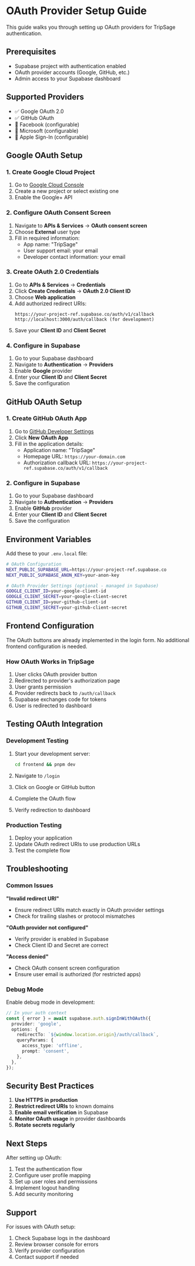 # OAuth Provider Setup Guide

This guide walks you through setting up OAuth providers for TripSage authentication.

## Prerequisites

- Supabase project with authentication enabled
- OAuth provider accounts (Google, GitHub, etc.)
- Admin access to your Supabase dashboard

## Supported Providers

- ✅ Google OAuth 2.0
- ✅ GitHub OAuth
- 🔄 Facebook (configurable)
- 🔄 Microsoft (configurable)
- 🔄 Apple Sign-In (configurable)

## Google OAuth Setup

### 1. Create Google Cloud Project

1. Go to [Google Cloud Console](https://console.cloud.google.com/)
2. Create a new project or select existing one
3. Enable the Google+ API

### 2. Configure OAuth Consent Screen

1. Navigate to **APIs & Services** → **OAuth consent screen**
2. Choose **External** user type
3. Fill in required information:
   - App name: "TripSage"
   - User support email: your email
   - Developer contact information: your email

### 3. Create OAuth 2.0 Credentials

1. Go to **APIs & Services** → **Credentials**
2. Click **Create Credentials** → **OAuth 2.0 Client ID**
3. Choose **Web application**
4. Add authorized redirect URIs:
   ```
   https://your-project-ref.supabase.co/auth/v1/callback
   http://localhost:3000/auth/callback (for development)
   ```
5. Save your **Client ID** and **Client Secret**

### 4. Configure in Supabase

1. Go to your Supabase dashboard
2. Navigate to **Authentication** → **Providers**
3. Enable **Google** provider
4. Enter your **Client ID** and **Client Secret**
5. Save the configuration

## GitHub OAuth Setup

### 1. Create GitHub OAuth App

1. Go to [GitHub Developer Settings](https://github.com/settings/developers)
2. Click **New OAuth App**
3. Fill in the application details:
   - Application name: "TripSage"
   - Homepage URL: `https://your-domain.com`
   - Authorization callback URL: `https://your-project-ref.supabase.co/auth/v1/callback`

### 2. Configure in Supabase

1. Go to your Supabase dashboard
2. Navigate to **Authentication** → **Providers**
3. Enable **GitHub** provider
4. Enter your **Client ID** and **Client Secret**
5. Save the configuration

## Environment Variables

Add these to your `.env.local` file:

```bash
# OAuth Configuration
NEXT_PUBLIC_SUPABASE_URL=https://your-project-ref.supabase.co
NEXT_PUBLIC_SUPABASE_ANON_KEY=your-anon-key

# OAuth Provider Settings (optional - managed in Supabase)
GOOGLE_CLIENT_ID=your-google-client-id
GOOGLE_CLIENT_SECRET=your-google-client-secret
GITHUB_CLIENT_ID=your-github-client-id
GITHUB_CLIENT_SECRET=your-github-client-secret
```

## Frontend Configuration

The OAuth buttons are already implemented in the login form. No additional frontend configuration is needed.

### How OAuth Works in TripSage

1. User clicks OAuth provider button
2. Redirected to provider's authorization page
3. User grants permission
4. Provider redirects back to `/auth/callback`
5. Supabase exchanges code for tokens
6. User is redirected to dashboard

## Testing OAuth Integration

### Development Testing

1. Start your development server:
   ```bash
   cd frontend && pnpm dev
   ```

2. Navigate to `/login`
3. Click on Google or GitHub button
4. Complete the OAuth flow
5. Verify redirection to dashboard

### Production Testing

1. Deploy your application
2. Update OAuth redirect URIs to use production URLs
3. Test the complete flow

## Troubleshooting

### Common Issues

**"Invalid redirect URI"**
- Ensure redirect URIs match exactly in OAuth provider settings
- Check for trailing slashes or protocol mismatches

**"OAuth provider not configured"**
- Verify provider is enabled in Supabase
- Check Client ID and Secret are correct

**"Access denied"**
- Check OAuth consent screen configuration
- Ensure user email is authorized (for restricted apps)

### Debug Mode

Enable debug mode in development:

```typescript
// In your auth context
const { error } = await supabase.auth.signInWithOAuth({
  provider: 'google',
  options: {
    redirectTo: `${window.location.origin}/auth/callback`,
    queryParams: {
      access_type: 'offline',
      prompt: 'consent',
    },
  },
});
```

## Security Best Practices

1. **Use HTTPS in production**
2. **Restrict redirect URIs** to known domains
3. **Enable email verification** in Supabase
4. **Monitor OAuth usage** in provider dashboards
5. **Rotate secrets regularly**

## Next Steps

After setting up OAuth:

1. Test the authentication flow
2. Configure user profile mapping
3. Set up user roles and permissions
4. Implement logout handling
5. Add security monitoring

## Support

For issues with OAuth setup:

1. Check Supabase logs in the dashboard
2. Review browser console for errors
3. Verify provider configuration
4. Contact support if needed